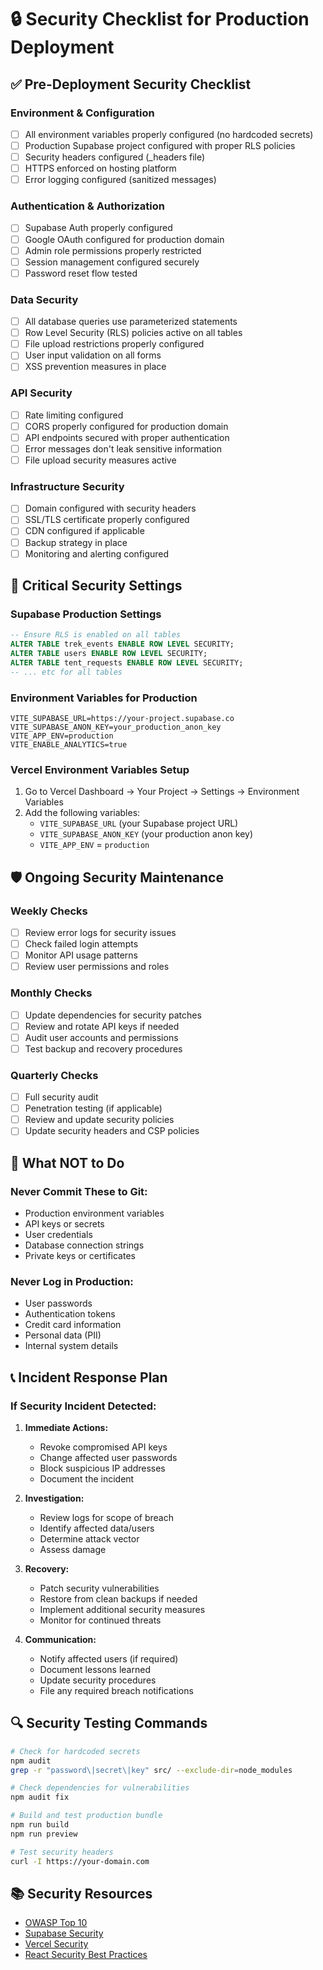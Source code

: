 # 🔒 Security Checklist for Production Deployment

## ✅ Pre-Deployment Security Checklist

### **Environment & Configuration**
- [ ] All environment variables properly configured (no hardcoded secrets)
- [ ] Production Supabase project configured with proper RLS policies
- [ ] Security headers configured (_headers file)
- [ ] HTTPS enforced on hosting platform
- [ ] Error logging configured (sanitized messages)

### **Authentication & Authorization**
- [ ] Supabase Auth properly configured
- [ ] Google OAuth configured for production domain
- [ ] Admin role permissions properly restricted
- [ ] Session management configured securely
- [ ] Password reset flow tested

### **Data Security**
- [ ] All database queries use parameterized statements
- [ ] Row Level Security (RLS) policies active on all tables
- [ ] File upload restrictions properly configured
- [ ] User input validation on all forms
- [ ] XSS prevention measures in place

### **API Security**
- [ ] Rate limiting configured
- [ ] CORS properly configured for production domain
- [ ] API endpoints secured with proper authentication
- [ ] Error messages don't leak sensitive information
- [ ] File upload security measures active

### **Infrastructure Security**
- [ ] Domain configured with security headers
- [ ] SSL/TLS certificate properly configured
- [ ] CDN configured if applicable
- [ ] Backup strategy in place
- [ ] Monitoring and alerting configured

## 🚨 Critical Security Settings

### **Supabase Production Settings**
```sql
-- Ensure RLS is enabled on all tables
ALTER TABLE trek_events ENABLE ROW LEVEL SECURITY;
ALTER TABLE users ENABLE ROW LEVEL SECURITY;
ALTER TABLE tent_requests ENABLE ROW LEVEL SECURITY;
-- ... etc for all tables
```

### **Environment Variables for Production**
```env
VITE_SUPABASE_URL=https://your-project.supabase.co
VITE_SUPABASE_ANON_KEY=your_production_anon_key
VITE_APP_ENV=production
VITE_ENABLE_ANALYTICS=true
```

### **Vercel Environment Variables Setup**
1. Go to Vercel Dashboard → Your Project → Settings → Environment Variables
2. Add the following variables:
   - `VITE_SUPABASE_URL` (your Supabase project URL)
   - `VITE_SUPABASE_ANON_KEY` (your production anon key)
   - `VITE_APP_ENV` = `production`

## 🛡️ Ongoing Security Maintenance

### **Weekly Checks**
- [ ] Review error logs for security issues
- [ ] Check failed login attempts
- [ ] Monitor API usage patterns
- [ ] Review user permissions and roles

### **Monthly Checks**
- [ ] Update dependencies for security patches
- [ ] Review and rotate API keys if needed
- [ ] Audit user accounts and permissions
- [ ] Test backup and recovery procedures

### **Quarterly Checks**
- [ ] Full security audit
- [ ] Penetration testing (if applicable)
- [ ] Review and update security policies
- [ ] Update security headers and CSP policies

## 🚫 What NOT to Do

### **Never Commit These to Git:**
- Production environment variables
- API keys or secrets
- User credentials
- Database connection strings
- Private keys or certificates

### **Never Log in Production:**
- User passwords
- Authentication tokens
- Credit card information
- Personal data (PII)
- Internal system details

## 📞 Incident Response Plan

### **If Security Incident Detected:**
1. **Immediate Actions:**
   - Revoke compromised API keys
   - Change affected user passwords
   - Block suspicious IP addresses
   - Document the incident

2. **Investigation:**
   - Review logs for scope of breach
   - Identify affected data/users
   - Determine attack vector
   - Assess damage

3. **Recovery:**
   - Patch security vulnerabilities
   - Restore from clean backups if needed
   - Implement additional security measures
   - Monitor for continued threats

4. **Communication:**
   - Notify affected users (if required)
   - Document lessons learned
   - Update security procedures
   - File any required breach notifications

## 🔍 Security Testing Commands

```bash
# Check for hardcoded secrets
npm audit
grep -r "password\|secret\|key" src/ --exclude-dir=node_modules

# Check dependencies for vulnerabilities
npm audit fix

# Build and test production bundle
npm run build
npm run preview

# Test security headers
curl -I https://your-domain.com
```

## 📚 Security Resources

- [OWASP Top 10](https://owasp.org/www-project-top-ten/)
- [Supabase Security](https://supabase.com/docs/guides/auth/row-level-security)
- [Vercel Security](https://vercel.com/docs/concepts/deployment/security)
- [React Security Best Practices](https://reactjs.org/docs/dom-elements.html#dangerouslysetinnerhtml)
